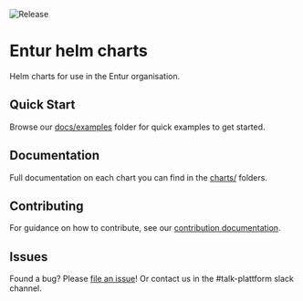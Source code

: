 ![Release](https://github.com/entur/helm-charts/actions/workflows/helm-release.yml/badge.svg)

# Entur helm charts

Helm charts for use in the Entur organisation.

## Quick Start

Browse our [docs/examples](./docs/examples/) folder for quick examples to get started.

## Documentation

Full documentation on each chart you can find in the [charts/](./charts/) folders.

## Contributing

For guidance on how to contribute, see our [contribution documentation](CONTRIBUTING.md).

## Issues

Found a bug? Please [file an issue](https://github.com/entur/helm-charts/issues)!
Or contact us in the #talk-plattform slack channel.
